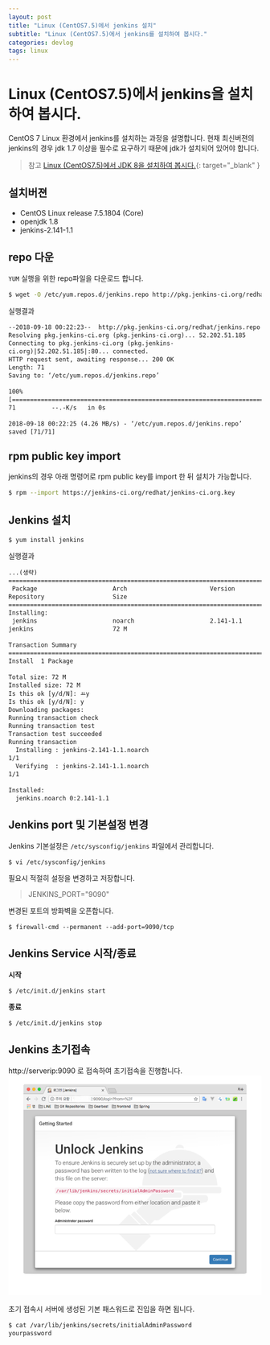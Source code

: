 ```yaml
---
layout: post
title: "Linux (CentOS7.5)에서 jenkins 설치"
subtitle: "Linux (CentOS7.5)에서 jenkins를 설치하여 봅시다."
categories: devlog
tags: linux
---
```


# Linux (CentOS7.5)에서 jenkins을 설치하여 봅시다.
CentOS 7 Linux 환경에서 jenkins를 설치하는 과정을 설명합니다. 현재 최신버젼의 jenkins의 경우 jdk 1.7 이상을 필수로 요구하기 때문에 jdk가 설치되어 있어야 합니다.
> 참고 [Linux (CentOS7.5)에서 JDK 8을 설치하여 봅시다.](https://lee-jisoo.github.io/devlog/2018/09/18/linux-java-install/){: target="_blank" }


## 설치버젼
* CentOS Linux release 7.5.1804 (Core)
* openjdk 1.8
* jenkins-2.141-1.1

## repo 다운
`YUM` 실행을 위한 repo파일을 다운로드 합니다.
```sh
$ wget -O /etc/yum.repos.d/jenkins.repo http://pkg.jenkins-ci.org/redhat/jenkins.repo
```
실행결과
```
--2018-09-18 00:22:23--  http://pkg.jenkins-ci.org/redhat/jenkins.repo
Resolving pkg.jenkins-ci.org (pkg.jenkins-ci.org)... 52.202.51.185
Connecting to pkg.jenkins-ci.org (pkg.jenkins-ci.org)|52.202.51.185|:80... connected.
HTTP request sent, awaiting response... 200 OK
Length: 71
Saving to: ‘/etc/yum.repos.d/jenkins.repo’

100%[==============================================================================>] 71          --.-K/s   in 0s

2018-09-18 00:22:25 (4.26 MB/s) - ‘/etc/yum.repos.d/jenkins.repo’ saved [71/71]
```

## rpm public key import
jenkins의 경우 아래 명령어로 rpm public key를 import 한 뒤 설치가 가능합니다.
```sh
$ rpm --import https://jenkins-ci.org/redhat/jenkins-ci.org.key
```

## Jenkins 설치
```
$ yum install jenkins
```
실행결과
```
...(생략)
========================================================================================================================
 Package                     Arch                       Version                       Repository                   Size
========================================================================================================================
Installing:
 jenkins                     noarch                     2.141-1.1                     jenkins                      72 M

Transaction Summary
========================================================================================================================
Install  1 Package

Total size: 72 M
Installed size: 72 M
Is this ok [y/d/N]: ㅛy
Is this ok [y/d/N]: y
Downloading packages:
Running transaction check
Running transaction test
Transaction test succeeded
Running transaction
  Installing : jenkins-2.141-1.1.noarch                                                                             1/1
  Verifying  : jenkins-2.141-1.1.noarch                                                                             1/1

Installed:
  jenkins.noarch 0:2.141-1.1
```

## Jenkins port 및 기본설정 변경
Jenkins 기본설정은 `/etc/sysconfig/jenkins` 파일에서 관리합니다.
```
$ vi /etc/sysconfig/jenkins
```
필요시 적절히 설정을 변경하고 저장합니다.
> JENKINS_PORT="9090"

변경된 포트의 방화벽을 오픈합니다.
```
$ firewall-cmd --permanent --add-port=9090/tcp
```

## Jenkins Service 시작/종료
**시작**
```
$ /etc/init.d/jenkins start
```
**종료**
```
$ /etc/init.d/jenkins stop
```

## Jenkins 초기접속
http://serverip:9090 로 접속하여 초기접속을 진행합니다.
![](/assets/img/postimg/2018-09/2018-09-18-01.png)

초기 접속시 서버에 생성된 기본 패스워드로 진입을 하면 됩니다.
```
$ cat /var/lib/jenkins/secrets/initialAdminPassword
yourpassword
```
